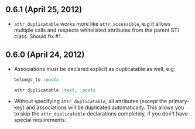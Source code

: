 ## 0.6.1 (April 25, 2012)
* `attr_duplicatable` works more like `attr_accessible`, e.g it allows multiple calls and respects whitelisted attributes from the parent STI class. Should fix #1.

## 0.6.0 (April 24, 2012)

* Associations must be declared explicit as duplicatable as well, e.g:
  ```ruby
  belongs_to :posts
  
  attr_duplicatable :text, :posts
  ```

* Without specifying `attr_duplicatable`, all attributes (except the primary-key) and associations will be duplicated automatically.
  This allows you to skip the `attr_duplicatable` declarations completely, if you don't have special requirements.